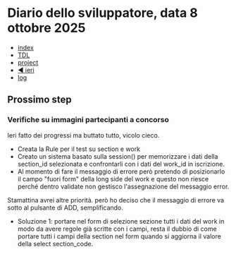 # Diario dello sviluppatore, data 8 ottobre 2025

* [index](../index.md)
* [TDL](../TDL.md)
* [project](https://github.com/users/mrai64/projects/1)
* [◀️ ieri](./2025-10-07_IT.md)
* [log](/storage/logs/laravel.log)

## Prossimo step

### Verifiche su immagini partecipanti a concorso

Ieri fatto dei progressi ma buttato tutto, vicolo cieco.

* Creata la Rule per il test su section e work
* Creato un sistema basato sulla session() per memorizzare i dati
  della section_id selezionata e confrontarli con i dati
  del work_id in iscrizione.
* Al momento di fare il messaggio di errore però pretendo di
  posizionarlo il campo "fuori form" della long side del work
  e questo non riesce perché dentro validate non gestisco
  l'assegnazione del messaggio error.

Stamattina avrei altre priorità. però ho deciso che il messaggio di errore va sotto al pulsante di ADD, semplificando.

* Soluzione 1: portare nel form di selezione sezione tutti i dati
  del work in modo da avere regole già scritte con i campi, resta
  il dubbio di come portare tutti i campi della section nel form
  quando si aggiorna il valore della select section_code.

